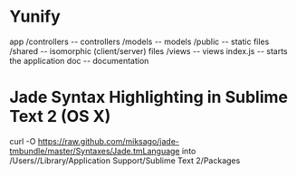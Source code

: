 # Yunify

app
	/controllers	-- controllers
	/models			-- models
	/public			-- static files
	/shared			-- isomorphic (client/server) files
	/views			-- views
	index.js		-- starts the application
doc					-- documentation


# Jade Syntax Highlighting in Sublime Text 2 (OS X)
curl -O https://raw.github.com/miksago/jade-tmbundle/master/Syntaxes/Jade.tmLanguage
into
/Users/<username>/Library/Application Support/Sublime Text 2/Packages
